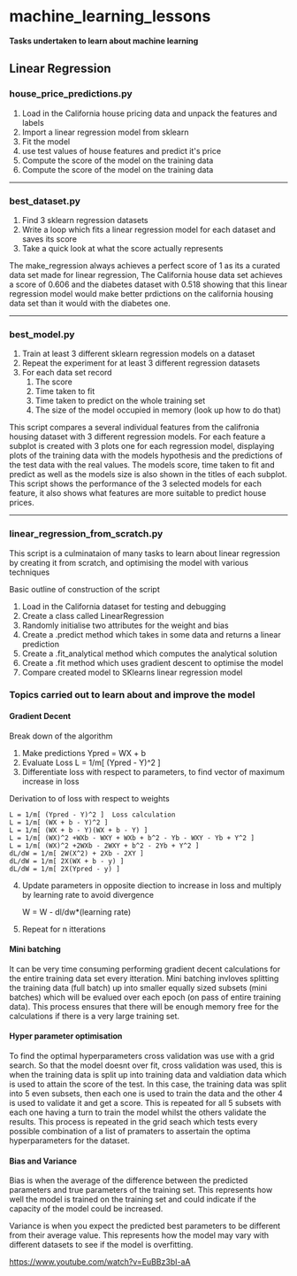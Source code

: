 # machine_learning_lessons
**Tasks undertaken to learn about machine learning**

## Linear Regression
### **house_price_predictions.py**
1. Load in the California house pricing data and unpack the features and labels
2. Import a linear regression model from sklearn
3. Fit the model
4. use test values of house features and predict it's price
5. Compute the score of the model on the training data
6. Compute the score of the model on the training data

---

### **best_dataset.py**
1. Find 3 sklearn regression datasets
2. Write a loop which fits a linear regression model for each dataset and saves its score
3. Take a quick look at what the score actually represents

The make_regression always achieves a perfect score of 1 as its a curated data set made for linear regression, The California house data set achieves a score of 0.606 and the diabetes dataset with 0.518 showing that this linear regression model would make better prdictions on the california housing data set than it would with the diabetes one.

---

### **best_model.py**
1. Train at least 3 different sklearn regression models on a dataset
2. Repeat the experiment for at least 3 different regression datasets
3. For each data set record 
    1. The score
    2. Time taken to fit
    3. Time taken to predict on the whole training set
    4. The size of the model occupied in memory (look up how to do that)

This script compares a several individual features from the califronia housing dataset with 3 different regression models. For each feature a subplot is created with 3 plots one for each regression model, displaying plots of the training data with the models hypothesis and the predictions of the test data with the real values. The models score, time taken to fit and predict as well as the models size is also shown in the titles of each subplot. This script shows the performance of the 3 selected models for each feature, it also shows what features are more suitable to predict house prices.

---

### **linear_regression_from_scratch.py**
This script is a culminataion of many tasks to learn about linear regression by creating it from scratch, and optimising the model with various techniques

Basic outline of construction of the script
1. Load in the California dataset for testing and debugging
2. Create a class called LinearRegression
3. Randomly initialise two attributes for the weight and bias
4. Create a .predict method which takes in some data and returns a linear prediction
5. Create a .fit_analytical method which computes the analytical solution
6. Create a .fit method which uses gradient descent to optimise the model
7. Compare created model to SKlearns linear regression model

### **Topics carried out to learn about and improve the model**
#### **Gradient Decent**  
Break down of the algorithm
1. Make predictions Ypred = WX + b
2. Evaluate Loss L = 1/m[ (Ypred - Y)^2 ]
3. Differentiate loss with respect to parameters, to find vector of maximum increase in loss

Derivation to of loss with respect to weights
    
    L = 1/m[ (Ypred - Y)^2 ]  Loss calculation
    L = 1/m[ (WX + b - Y)^2 ]
    L = 1/m[ (WX + b - Y)(WX + b - Y) ]
    L = 1/m[ (WX)^2 +WXb - WXY + WXb + b^2 - Yb - WXY - Yb + Y^2 ]
    L = 1/m[ (WX)^2 +2WXb - 2WXY + b^2 - 2Yb + Y^2 ]
    dL/dW = 1/m[ 2W(X^2) + 2Xb - 2XY ]
    dL/dW = 1/m[ 2X(WX + b - y) ]
    dL/dW = 1/m[ 2X(Ypred - y) ]

4. Update parameters in opposite diection to increase in loss and multiply by learning rate to avoid divergence 

    W = W - dl/dw*(learning rate)

5. Repeat for n itterations

#### **Mini batching**
It can be very time consuming performing gradient decent calculations for the entire training data set every itteration. Mini batching invloves splitting the training data (full batch) up into smaller equally sized subsets (mini batches) which will be evalued over each epoch (on pass of entire training data). This process ensures that there will be enough memory free for the calculations if there is a very large training set.

#### **Hyper parameter optimisation**
To find the optimal hyperparameters cross validation was use with a grid search. So that the model doesnt over fit, cross validation was used, this is when the training data is split up into training data and valdiation data which is used to attain the score of the test. In this case, the training data was split into 5 even subsets, then each one is used to train the data and the other 4 is used to validate it and get a score. This is repeated for all 5 subsets with each one having a turn to train the model whilst the others validate the results. This process is repeated in the grid seach which tests every possible combination of a list of pramaters to assertain the optima hyperparameters for the dataset.

#### **Bias and Variance**

Bias is when the average of the difference between the predicted parameters and true parameters of the training set. This represents how well the model is trained on the training set and could indicate if the capacity of the model could be increased.

Variance is when you expect the predicted best parameters to be different from their average value. This represents how the model may vary with different datasets to see if the model is overfitting.

https://www.youtube.com/watch?v=EuBBz3bI-aA
